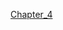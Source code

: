 

[Chapter_4](https://nbviewer.jupyter.org/github/JiHui-Cheon/gilbut/blob/main/deeplearning/run_project/04_Sonar.ipynb)

